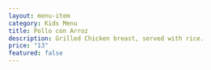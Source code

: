 ```yaml
---
layout: menu-item
category: Kids Menu
title: Pollo con Arroz
description: Grilled Chicken breast, served with rice.
price: "13"
featured: false
---
```

